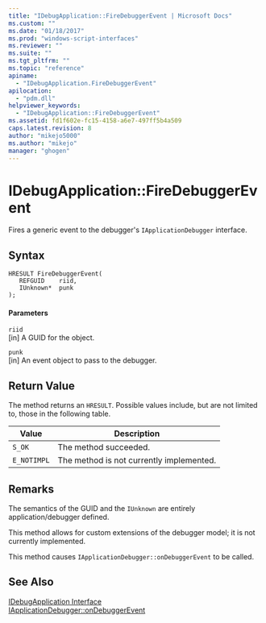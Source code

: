 ```yaml
---
title: "IDebugApplication::FireDebuggerEvent | Microsoft Docs"
ms.custom: ""
ms.date: "01/18/2017"
ms.prod: "windows-script-interfaces"
ms.reviewer: ""
ms.suite: ""
ms.tgt_pltfrm: ""
ms.topic: "reference"
apiname: 
  - "IDebugApplication.FireDebuggerEvent"
apilocation: 
  - "pdm.dll"
helpviewer_keywords: 
  - "IDebugApplication::FireDebuggerEvent"
ms.assetid: fd1f602e-fc15-4158-a6e7-497ff5b4a509
caps.latest.revision: 8
author: "mikejo5000"
ms.author: "mikejo"
manager: "ghogen"
---
```

# IDebugApplication::FireDebuggerEvent
Fires a generic event to the debugger's `IApplicationDebugger` interface.  
  
## Syntax  
  
```  
HRESULT FireDebuggerEvent(  
   REFGUID    riid,  
   IUnknown*  punk  
);  
```  
  
#### Parameters  
 `riid`  
 [in] A GUID for the object.  
  
 `punk`  
 [in] An event object to pass to the debugger.  
  
## Return Value  
 The method returns an `HRESULT`. Possible values include, but are not limited to, those in the following table.  
  
|Value|Description|  
|-----------|-----------------|  
|`S_OK`|The method succeeded.|  
|`E_NOTIMPL`|The method is not currently implemented.|  
  
## Remarks  
 The semantics of the GUID and the `IUnknown` are entirely application/debugger defined.  
  
 This method allows for custom extensions of the debugger model; it is not currently implemented.  
  
 This method causes `IApplicationDebugger::onDebuggerEvent` to be called.  
  
## See Also  
 [IDebugApplication Interface](../../winscript/reference/idebugapplication-interface.md)   
 [IApplicationDebugger::onDebuggerEvent](../../winscript/reference/iapplicationdebugger-ondebuggerevent.md)